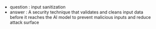 - question : input sanitization
- answer : A security technique that validates and cleans input data before it reaches the AI model to prevent malicious inputs and reduce attack surface